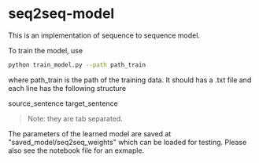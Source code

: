 # seq2seq-model

This is an implementation of sequence to sequence model.

To train the model, use

```sh
python train_model.py --path path_train
```

where path_train is the path of the training data. It should has a .txt file and each line has the following structure

source_sentence  target_sentence

> Note: they are tab separated.

The parameters of the learned model are saved at "saved_model/seq2seq_weights" which can be loaded for testing. Please also see the notebook file for an exmaple.